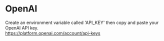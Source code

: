 # OpenAI

Create an environment variable called 'API_KEY' then copy and paste your OpenAI API key.  
https://platform.openai.com/account/api-keys
